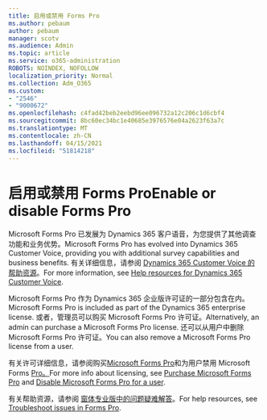 ```yaml
---
title: 启用或禁用 Forms Pro
ms.author: pebaum
author: pebaum
manager: scotv
ms.audience: Admin
ms.topic: article
ms.service: o365-administration
ROBOTS: NOINDEX, NOFOLLOW
localization_priority: Normal
ms.collection: Adm_O365
ms.custom:
- "2546"
- "9000672"
ms.openlocfilehash: c4fad42beb2eebd96ee096732a12c206c1d6cbf4
ms.sourcegitcommit: 8bc60ec34bc1e40685e3976576e04a2623f63a7c
ms.translationtype: MT
ms.contentlocale: zh-CN
ms.lasthandoff: 04/15/2021
ms.locfileid: "51814218"
---
```

# <a name="enable-or-disable-forms-pro"></a><span data-ttu-id="0f957-102">启用或禁用 Forms Pro</span><span class="sxs-lookup"><span data-stu-id="0f957-102">Enable or disable Forms Pro</span></span>

<span data-ttu-id="0f957-103">Microsoft Forms Pro 已发展为 Dynamics 365 客户语音，为您提供了其他调查功能和业务优势。</span><span class="sxs-lookup"><span data-stu-id="0f957-103">Microsoft Forms Pro has evolved into Dynamics 365 Customer Voice, providing you with additional survey capabilities and business benefits.</span></span> <span data-ttu-id="0f957-104">有关详细信息，请参阅 [Dynamics 365 Customer Voice 的帮助资源](https://go.microsoft.com/fwlink/p/?linkid=2128357)。</span><span class="sxs-lookup"><span data-stu-id="0f957-104">For more information, see [Help resources for Dynamics 365 Customer Voice](https://go.microsoft.com/fwlink/p/?linkid=2128357).</span></span>  

<span data-ttu-id="0f957-105">Microsoft Forms Pro 作为 Dynamics 365 企业版许可证的一部分包含在内。</span><span class="sxs-lookup"><span data-stu-id="0f957-105">Microsoft Forms Pro is included as part of the Dynamics 365 enterprise license.</span></span> <span data-ttu-id="0f957-106">或者，管理员可以购买 Microsoft Forms Pro 许可证。</span><span class="sxs-lookup"><span data-stu-id="0f957-106">Alternatively, an admin can purchase a Microsoft Forms Pro license.</span></span> <span data-ttu-id="0f957-107">还可以从用户中删除 Microsoft Forms Pro 许可证。</span><span class="sxs-lookup"><span data-stu-id="0f957-107">You can also remove a Microsoft Forms Pro license from a user.</span></span>  

<span data-ttu-id="0f957-108">有关许可详细信息，请参阅购买[Microsoft Forms Pro](https://docs.microsoft.com/forms-pro/purchase#purchase-microsoft-forms-pro-for-users-in-a-dynamics-365-tenant)和为用户禁用 Microsoft Forms [Pro。](https://docs.microsoft.com/forms-pro/purchase#disable-microsoft-forms-pro-for-a-user-1)</span><span class="sxs-lookup"><span data-stu-id="0f957-108">For more info about licensing, see [Purchase Microsoft Forms Pro](https://docs.microsoft.com/forms-pro/purchase#purchase-microsoft-forms-pro-for-users-in-a-dynamics-365-tenant) and [Disable Microsoft Forms Pro for a user](https://docs.microsoft.com/forms-pro/purchase#disable-microsoft-forms-pro-for-a-user-1).</span></span>
  
<span data-ttu-id="0f957-109">有关帮助资源，请参阅 [窗体专业版中的问题疑难解答](https://docs.microsoft.com/forms-pro/troubleshoot)。</span><span class="sxs-lookup"><span data-stu-id="0f957-109">For help resources, see [Troubleshoot issues in Forms Pro](https://docs.microsoft.com/forms-pro/troubleshoot).</span></span>